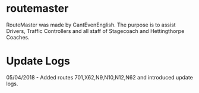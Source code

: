 # routemaster
RouteMaster was made by CantEvenEnglish. The purpose is to assist Drivers, Traffic Controllers and all staff of Stagecoach and Hettingthorpe Coaches.

# Update Logs

05/04/2018 - Added routes 701,X62,N9,N10,N12,N62 and introduced update logs.
